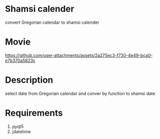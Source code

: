 # Shamsi calender
convert Gregorian calendar to shamsi calender
# Movie
https://github.com/user-attachments/assets/2a275ec3-f730-4e49-bca0-e7b370a5823c

# Description
select date from Gregorian calendar and conver by function to shamsi date
# Requirements
1. pyqt5
2. jdatetime

